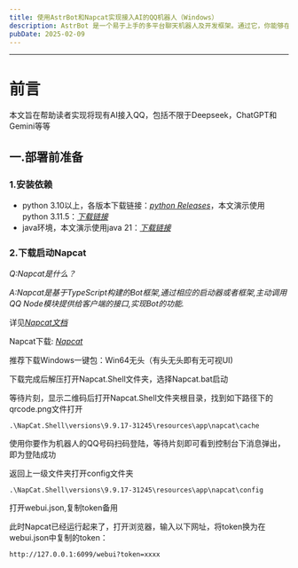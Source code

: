 ```yaml
---
title: 使用AstrBot和Napcat实现接入AI的QQ机器人（Windows）
description: AstrBot 是一个易于上手的多平台聊天机器人及开发框架。通过它，你能够在多种消息平台上部署一个支持大语言模型（LLM）的聊天机器人。并以此实现但不限于 AI 知识库问答、角色扮演、群聊管理、LLM Agent 等功能。
pubDate: 2025-02-09
---
```


------

# 前言

本文旨在帮助读者实现将现有AI接入QQ，包括不限于Deepseek，ChatGPT和Gemini等等

## 一.部署前准备

### 1.安装依赖

- python 3.10以上，各版本下载链接：[*python Releases*](https://www.python.org/downloads/)，本文演示使用python 3.11.5：[*下载链接*](https://www.python.org/downloads/release/python-3115/)
- java环境，本文演示使用java 21：[*下载链接*](https://download.oracle.com/java/21/latest/jdk-21_windows-x64_bin.exe)

### 2.下载启动Napcat

*Q:Napcat是什么？*

*A:Napcat是基于TypeScript构建的Bot框架,通过相应的启动器或者框架,主动调用QQ Node模块提供给客户端的接口,实现Bot的功能.*

详见[*Napcat文档*](https://napneko.github.io/)

Napcat下载: *[Napcat](https://github.com/NapNeko/NapCatQQ/releases)*

推荐下载Windows一键包：Win64无头（有头无头即有无可视UI)

下载完成后解压打开Napcat.Shell文件夹，选择Napcat.bat启动

等待片刻，显示二维码后打开Napcat.Shell文件夹根目录，找到如下路径下的qrcode.png文件打开

```
.\NapCat.Shell\versions\9.9.17-31245\resources\app\napcat\cache
```

使用你要作为机器人的QQ号码扫码登陆，等待片刻即可看到控制台下消息弹出，即为登陆成功

返回上一级文件夹打开config文件夹

```
.\NapCat.Shell\versions\9.9.17-31245\resources\app\napcat\config
```

打开webui.json,复制token备用

此时Napcat已经运行起来了，打开浏览器，输入以下网址，将token换为在webui.json中复制的token：

```html
http://127.0.0.1:6099/webui?token=xxxx
```
